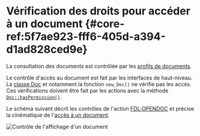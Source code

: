 # Vérification des droits pour accéder à un document {#core-ref:5f7ae923-fff6-405d-a394-d1ad828ced9e}

La consultation des documents est contrôlée par les [profils de
documents][acldoc].

Le contrôle d'accès au document est fait par les interfaces de haut-niveau. La
[classe Doc][classdoc] et notamment la fonction `new_Doc()` ne vérifie pas les
accès. Ces vérifications doivent être fait par les actions avec la
méthode [`Doc::hasPermission()`][docctrl].

Le schéma suivant décrit les contrôles de l'action [FDL:OPENDOC][opendoc] et
précise la cinématique de l'[accès à un document][viewdocreq].

![Contrôle de l'affichage d'un document](advanced/controlviewdoc.png)

<!-- links -->
[profilrules]:  #core-ref:fc37efd3-6254-4bc8-8f8d-7f867c852b67 "Propagation de profilage"
[accountintro]: #core-ref:2bd98eec-5b03-4af0-b9d6-1bbf78fe9733 "Utilisateurs, groupes et rôles" 
[actionacl]:    #core-ref:a98b72ea-c063-4907-abc4-e5171ab55e59 "Les droits applicatifs"
[acldoc]:       #core-ref:a99dcc5f-f42f-4574-bbfa-d7bb0573c95d "Paramétrage des droits documentaires"
[execreq]:      #core-ref:009929b6-8ffa-4306-add7-14cbdb41e6b4
[viewdocreq]:   #core-ref:76241972-720a-464f-a43b-04c9884b8101
[classdoc]:     #core-ref:1d557fb4-4eca-4ab8-a334-974fe563ddd2
[docctrl]:      #core-ref:96f8ce9d-7bfb-4027-8106-10cbe8ee6a1a
[opendoc]:      #core-ref:f9e68fa7-01b7-4903-9718-744271d63112
[exportfile]:   #core-ref:0fc93676-888f-497e-b9bc-28cdbead52df
[dbvault]:      #core-ref:7c41b8d8-5ace-489c-886f-a6500c717423